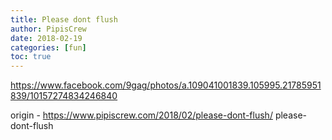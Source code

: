 ```yaml
---
title: Please dont flush
author: PipisCrew
date: 2018-02-19
categories: [fun]
toc: true
---
```


https://www.facebook.com/9gag/photos/a.109041001839.105995.21785951839/10157274834246840

origin - https://www.pipiscrew.com/2018/02/please-dont-flush/ please-dont-flush